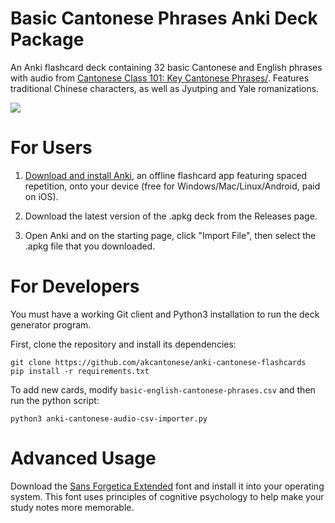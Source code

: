 # Basic Cantonese Phrases Anki Deck Package

An Anki flashcard deck containing 32 basic Cantonese and English phrases with audio from [Cantonese Class 101: Key Cantonese Phrases/](https://www.cantoneseclass101.com/key-cantonese-phrases/). Features traditional Chinese characters, as well as Jyutping and Yale romanizations.

[<img src="screenshots/20240412_CantoneseBasicPhrases-v1.0.0-Anki-23.12.1-1a1d4d54.png">](https://raw.githubusercontent.com/akcantonese/anki-cantonese-flashcards/main/screenshots/20240412_CantoneseBasicPhrases-v1.0.0-Anki-23.12.1-1a1d4d54.png)

# For Users

1. [Download and install Anki](https://apps.ankiweb.net/#download), an offline flashcard app featuring spaced repetition, onto your device (free for Windows/Mac/Linux/Android, paid on iOS).

2. Download the latest version of the .apkg deck from the Releases page.

3. Open Anki and on the starting page, click "Import File", then select the .apkg file that you downloaded.

# For Developers

You must have a working Git client and Python3 installation to run the deck generator program.

First, clone the repository and install its dependencies:

    git clone https://github.com/akcantonese/anki-cantonese-flashcards
    pip install -r requirements.txt

To add new cards, modify `basic-english-cantonese-phrases.csv` and then run the python script:

    python3 anki-cantonese-audio-csv-importer.py

# Advanced Usage

Download the [Sans Forgetica Extended](https://github.com/akovacs/sans-forgetica-extended) font and install it into your operating system. This font uses principles of cognitive psychology to help make your study notes more memorable.

